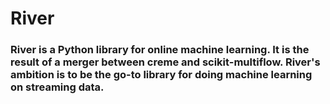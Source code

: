 # River

### River is a Python library for online machine learning. It is the result of a merger between creme and scikit-multiflow. River's ambition is to be the go-to library for doing machine learning on streaming data.
